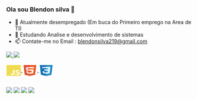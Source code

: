 ### Ola sou Blendon silva 👋

- 🔭 Atualmente desempregado (Em buca do Primeiro emprego na Area de TI)
- 🌱 Estudando Analise e desenvolvimento de sistemas
- 📫 Contate-me no Email : blendonsilva219@gmail.com

 <div>
  <a href="https://github.com/blendonsilva">
  <img height="180em" src="https://github-readme-stats.vercel.app/api?username=Blendonsilva&show_icons=true&theme=tokyonight&include_all_commits=true&count_private=true"/>
  <img height="180em" src="https://github-readme-stats.vercel.app/api/top-langs/?username=BlendonSilva&layout=compact&langs_count=7&theme=tokyonight"/>
</div>
<div style="display: inline_block"><br>
  <img align="center" alt="Blendon-Js" height="30" width="40" src="https://raw.githubusercontent.com/devicons/devicon/master/icons/javascript/javascript-plain.svg">
  <img align="center" alt="Blendon-HTML" height="30" width="40" src="https://raw.githubusercontent.com/devicons/devicon/master/icons/html5/html5-original.svg">
  <img align="center" alt="Blendon-CSS" height="30" width="40" src="https://raw.githubusercontent.com/devicons/devicon/master/icons/css3/css3-original.svg">  
</div>
  
   
  ##
  
  
<div> 
  <a href="https://instagram.com/blendonfsilva" target="_blank"><img src="https://img.shields.io/badge/-Instagram-%23E4405F?style=for-the-badge&logo=instagram&logoColor=white" target="_blank"></a>
 	<a href="https://www.twitch.tv/enguicadotv" target="_blank"><img src="https://img.shields.io/badge/Twitch-9146FF?style=for-the-badge&logo=twitch&logoColor=white" target="_blank"></a>
  <a href = "mailto:contato@blendonsilva219.tech"><img src="https://img.shields.io/badge/-Gmail-%23333?style=for-the-badge&logo=gmail&logoColor=white" target="_blank"></a>
  <a href="https://www.linkedin.com/in/blendon-fantoni-4ab5931a3" target="_blank"><img src="https://img.shields.io/badge/-LinkedIn-%230077B5?style=for-the-badge&logo=linkedin&logoColor=white" target="_blank"></a> 
 
 
 
